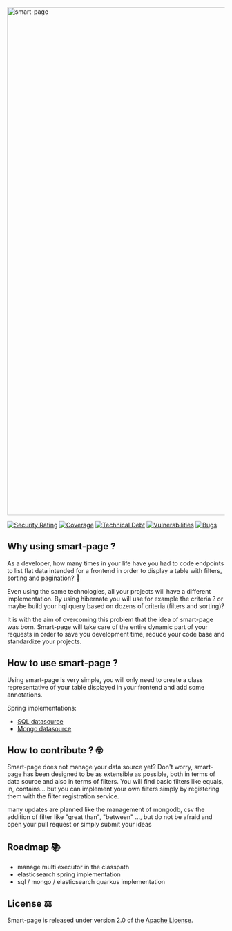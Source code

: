 <img width="1176" alt="smart-page" src="https://github.com/narsha-io/smart-page/assets/95120893/24c506b6-75db-44dd-b6af-c3bb2c14f3c6">


[![Security Rating](https://sonarcloud.io/api/project_badges/measure?project=narsha-io_smart-page&metric=security_rating)](https://sonarcloud.io/summary/new_code?id=narsha-io_smart-page)
[![Coverage](https://sonarcloud.io/api/project_badges/measure?project=narsha-io_smart-page&metric=coverage)](https://sonarcloud.io/summary/new_code?id=narsha-io_smart-page)
[![Technical Debt](https://sonarcloud.io/api/project_badges/measure?project=narsha-io_smart-page&metric=sqale_index)](https://sonarcloud.io/summary/new_code?id=narsha-io_smart-page)
[![Vulnerabilities](https://sonarcloud.io/api/project_badges/measure?project=narsha-io_smart-page&metric=vulnerabilities)](https://sonarcloud.io/summary/new_code?id=narsha-io_smart-page)
[![Bugs](https://sonarcloud.io/api/project_badges/measure?project=narsha-io_smart-page&metric=bugs)](https://sonarcloud.io/summary/new_code?id=narsha-io_smart-page)

## Why using smart-page ?

As a developer, how many times in your life have you had to code endpoints to list flat data intended for a frontend in order to display a table with filters, sorting and pagination? 🤔

Even using the same technologies, all your projects will have a different implementation. By using hibernate you will use for example the criteria ? or maybe build your hql query based on dozens of criteria (filters and sorting)?

It is with the aim of overcoming this problem that the idea of smart-page was born. Smart-page will take care of the entire dynamic part of your requests in order to save you development time, reduce your code base and standardize your projects.

## How to use smart-page ?

Using smart-page is very simple, you will only need to create a class representative of your table displayed in your frontend and add some annotations.


Spring implementations: 
- [SQL datasource](smart-page-spring/smart-page-spring-sql-example)
- [Mongo datasource](smart-page-spring/smart-page-spring-mongo-example)

## How to contribute ? 🤓

Smart-page does not manage your data source yet? Don't worry, smart-page has been designed to be as extensible as possible, both in terms of data source and also in terms of filters. You will find basic filters like equals, in, contains... but you can implement your own filters simply by registering them with the filter registration service.

many updates are planned like the management of mongodb, csv the addition of filter like "great than", "between" ..., but do not be afraid and open your pull request or simply submit your ideas

## Roadmap 📚

- manage multi executor in the classpath
- elasticsearch spring implementation
- sql / mongo / elasticsearch quarkus implementation


## License ⚖️
Smart-page is released under version 2.0 of the [Apache License](https://www.apache.org/licenses/LICENSE-2.0).

